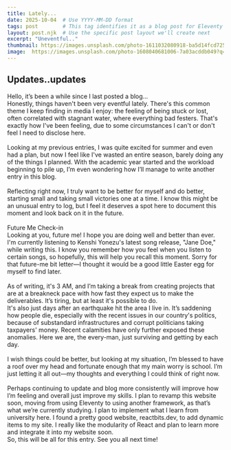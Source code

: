 ```yaml
---
title: Lately...
date: 2025-10-04  # Use YYYY-MM-DD format
tags: post        # This tag identifies it as a blog post for Eleventy
layout: post.njk  # Use the specific post layout we'll create next
excerpt: "Uneventful.."
thumbnail: https://images.unsplash.com/photo-1611032080918-ba5d14fcd725?q=80&w=1328&auto=format&fit=crop&ixlib=rb-4.1.0&ixid=M3wxMjA3fDB8MHxwaG90by1wYWdlfHx8fGVufDB8fHx8fA%3D%3D
image:  https://images.unsplash.com/photo-1608040681006-7a03acddb049?q=80&w=1471&auto=format&fit=crop&ixlib=rb-4.1.0&ixid=M3wxMjA3fDB8MHxwaG90by1wYWdlfHx8fGVufDB8fHx8fA%3D%3D# Path to blog image
---
```


## Updates..updates

Hello, it’s been a while since I last posted a blog…
<br>
Honestly, things haven't been very eventful lately. There's this common theme I keep finding in media I enjoy: the feeling of being stuck or lost, often correlated with stagnant water, where everything bad festers. That's exactly how I've been feeling, due to some circumstances I can't or don't feel I need to disclose here.
<br>
<br>
Looking at my previous entries, I was quite excited for summer and even had a plan, but now I feel like I've wasted an entire season, barely doing any of the things I planned. With the academic year started and the workload beginning to pile up, I’m even wondering how I’ll manage to write another entry in this blog.
<br>
<br>
Reflecting right now, I truly want to be better for myself and do better, starting small and taking small victories one at a time. I know this might be an unusual entry to log, but I feel it deserves a spot here to document this moment and look back on it in the future.
<br>
<br>
Future Me Check-in
<br>
Looking at you, future me! I hope you are doing well and better than ever.
<br>
I'm currently listening to Kenshi Yonezu's latest song release, "Jane Doe," while writing this. I know you remember how you feel when you listen to certain songs, so hopefully, this will help you recall this moment. Sorry for that future-me bit letter—I thought it would be a good little Easter egg for myself to find later.
<br>
<br>
As of writing, it's 3 AM, and I’m taking a break from creating projects that are at a breakneck pace with how fast they expect us to make the deliverables. It’s tiring, but at least it's possible to do.
<bf>
<br>
It's also just days after an earthquake hit the area I live in. It’s saddening how people die, especially with the recent issues in our country's politics, because of substandard infrastructures and corrupt politicians taking taxpayers' money. Recent calamities have only further exposed these anomalies. Here we are, the every-man, just surviving and getting by each day.
<br>
<br>
I wish things could be better, but looking at my situation, I’m blessed to have a roof over my head and fortunate enough that my main worry is school. I’m just letting it all out—my thoughts and everything I could think of right now.
<br>
<br>
Perhaps continuing to update and blog more consistently will improve how I’m feeling and overall just improve my skills. I plan to revamp this website soon, moving from using Eleventy to using another framework, as that’s what we’re currently studying. I plan to implement what I learn from university here. I found a pretty good website, reactbits.dev, to add dynamic items to my site. I really like the modularity of React and plan to learn more and integrate it into my website soon.
<br>
So, this will be all for this entry. See you all next time!